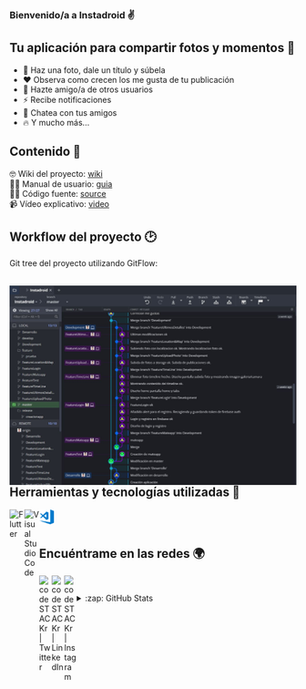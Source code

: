 ### Bienvenido/a a Instadroid ✌️

## Tu aplicación para compartir fotos y momentos 🎉

- 📸 Haz una foto, dale un título y súbela 
- ❤️ Observa como crecen los me gusta de tu publicación
- 👯 Hazte amigo/a de otros usuarios
- ⚡ Recibe notificaciones 
- 💬 Chatea con tus amigos
- 🔥 Y mucho más...

## Contenido 📕

🤓 Wiki del proyecto: [wiki]
<br />
💪🏼 Manual de usuario: [guia]
<br />
👨‍💻 Código fuente: [source] 
<br />
📹 Vídeo explicativo: [video]


## Workflow del proyecto 🕑

Git tree del proyecto utilizando GitFlow:

<br />
<img align="left" alt="gittree" width="1000px" src="https://github.com/CarlosDez23/Instadroid/blob/master/documentacion/graficos/arbolgit.JPG" />
<br />

## Herramientas y tecnologías utilizadas 🔨

[<img align="left" alt="Flutter" width="26px" src="https://strattonapps.com/wp-content/uploads/2020/02/flutter-logo-5086DD11C5-seeklogo.com_.png" />][flutter]
[<img align="left" alt="Visual Studio Code" width="26px" src="https://www.gstatic.com/devrel-devsite/prod/veaa02889f0c07424beaa31d9bac1e874b6464e7ed7987fde4c94a59ace9487fa/firebase/images/touchicon-180.png" />][firebase]
<img align="left" alt="Visual Studio Code" width="26px" src="https://raw.githubusercontent.com/github/explore/80688e429a7d4ef2fca1e82350fe8e3517d3494d/topics/visual-studio-code/visual-studio-code.png" />
<br />
<br />

## Encuéntrame en las redes 🌍

[<img align="left" alt="codeSTACKr | Twitter" width="22px" src="https://cdn.jsdelivr.net/npm/simple-icons@v3/icons/twitter.svg" />][twitter]
[<img align="left" alt="codeSTACKr | LinkedIn" width="22px" src="https://cdn.jsdelivr.net/npm/simple-icons@v3/icons/linkedin.svg" />][linkedin]
[<img align="left" alt="codeSTACKr | Instagram" width="22px" src="https://cdn.jsdelivr.net/npm/simple-icons@v3/icons/instagram.svg" />][instagram]
<br />

<details>
  <summary>:zap: GitHub Stats</summary>

  <img align="left" alt="codeSTACKr's GitHub Stats" src="https://github-readme-stats.codestackr.vercel.app/api?username=CarlosDez23&show_icons=true&hide_border=true" />

</details>

[twitter]: https://twitter.com/carlos_dez
[instagram]: https://www.instagram.com/carlosdez/
[linkedin]: https://www.linkedin.com/in/carlosgdgl/
[flutter]: https://flutter.dev/
[firebase]: https://firebase.google.com/
[wiki]: https://github.com/CarlosDez23/Instadroid/wiki
[guia]: https://carlosdez23.github.io/Instadroid/
[source]: https://github.com/CarlosDez23/Instadroid/tree/master/instadroid
[video]: https://youtu.be/oWyE874w12M

